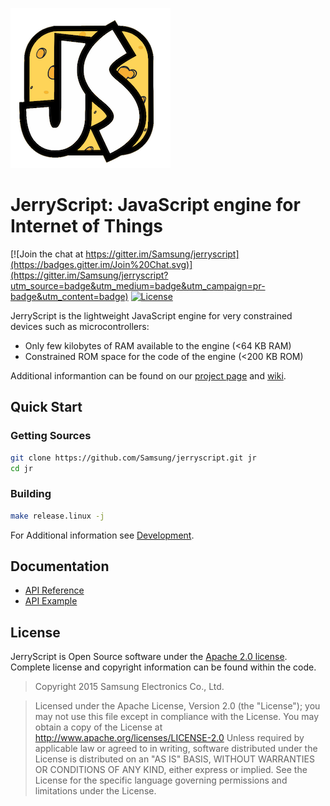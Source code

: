 ![](https://github.com/Samsung/jerryscript/blob/master/LOGO.png)
# JerryScript: JavaScript engine for Internet of Things
[![Join the chat at https://gitter.im/Samsung/jerryscript](https://badges.gitter.im/Join%20Chat.svg)](https://gitter.im/Samsung/jerryscript?utm_source=badge&utm_medium=badge&utm_campaign=pr-badge&utm_content=badge)
[![License](https://img.shields.io/badge/licence-Apache%202.0-brightgreen.svg?style=flat)](LICENSE)


JerryScript is the lightweight JavaScript engine for very constrained devices such as microcontrollers:
- Only few kilobytes of RAM available to the engine (&lt;64 KB RAM)
- Constrained ROM space for the code of the engine (&lt;200 KB ROM)

Additional informantion can be found on our [project page](http://samsung.github.io/jerryscript/) and  [wiki](https://github.com/Samsung/jerryscript/wiki).

## Quick Start
### Getting Sources
```bash
git clone https://github.com/Samsung/jerryscript.git jr
cd jr
```

### Building
```bash
make release.linux -j
```

For Additional information see [Development](docs/DEVELOPMENT.md).

## Documentation
- [API Reference](docs/API-REFERENCE.md)
- [API Example](docs/API-EXAMPLE.md)

## License
JerryScript is Open Source software under the [Apache 2.0 license](https://www.apache.org/licenses/LICENSE-2.0). Complete license and copyright information can be found within the code.

> Copyright 2015 Samsung Electronics Co., Ltd.

> Licensed under the Apache License, Version 2.0 (the "License"); you may not use this file except in compliance with the License. You may obtain a copy of the License at http://www.apache.org/licenses/LICENSE-2.0 Unless required by applicable law or agreed to in writing, software distributed under the License is distributed on an "AS IS" BASIS, WITHOUT WARRANTIES OR CONDITIONS OF ANY KIND, either express or implied. See the License for the specific language governing permissions and limitations under the License.
